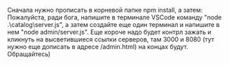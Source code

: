 Сначала нужно прописать в корневой папке npm install, а затем:
Пожалуйста, ради бога, напишите в терминале VSCode команду "node .\catalog\server.js", а затем создайте еще один терминал и напишите в нем "node admin/server.js". Еще короче надо будет контрл зажать и кликнуть на высветившиеся ссылки серверов, там 3000 и 8080 (тут нужно еще дописать в адресе /admin.html) на концах будут. Обращайтесь)
